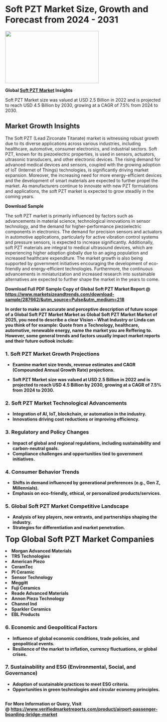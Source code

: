 <H1>Soft PZT Market Size, Growth and Forecast from 2024 - 2031</H1><img class="aligncenter size-medium wp-image-584254" src="https://thirdeyenews.in/wp-content/uploads/2024/09/Global-Market-Research-300x168.jpeg" alt="" width="300" height="168" /><p><strong>Global&nbsp;<a href="https://www.marketsizeandtrends.com/download-sample/287662/&amp;utm_source=Pulse&amp;utm_medium=218">Soft PZT Market</a> Insights</strong></p><p>Soft PZT Market size was valued at USD 2.5 Billion in 2022 and is projected to reach USD 4.5 Billion by 2030, growing at a CAGR of 7.5% from 2024 to 2030.</p><p><h2>Market Growth Insights</h2> <p>The Soft PZT (Lead Zirconate Titanate) market is witnessing robust growth due to its diverse applications across various industries, including healthcare, automotive, consumer electronics, and industrial sectors. Soft PZT, known for its piezoelectric properties, is used in sensors, actuators, ultrasonic transducers, and other electronic devices. The rising demand for advanced medical devices and sensors, coupled with the growing adoption of IoT (Internet of Things) technologies, is significantly driving market expansion. Moreover, the increasing need for more energy-efficient devices and the development of smart materials are expected to further propel the market. As manufacturers continue to innovate with new PZT formulations and applications, the soft PZT market is expected to grow steadily in the coming years.</p> <p><strong>Download Sample</strong></p> <p>The soft PZT market is primarily influenced by factors such as advancements in material science, technological innovations in sensor technology, and the demand for higher-performance piezoelectric components in electronics. The demand for precision sensors and actuators in automotive applications, particularly for active vibration control systems and pressure sensors, is expected to increase significantly. Additionally, soft PZT materials are integral to medical ultrasound devices, which are experiencing higher adoption globally due to an aging population and increased healthcare expenditure. The market growth is also being supported by government initiatives encouraging the development of eco-friendly and energy-efficient technologies. Furthermore, the continuous advancements in miniaturization and increased research into sustainable alternatives are expected to further shape the market in the years to come. <p><strong></p><p><span class=""><strong>Download Full PDF Sample Copy of Global Soft PZT Market Report</strong> @ <a href="https://www.marketsizeandtrends.com/download-sample/287662/&amp;utm_source=Pulse&amp;utm_medium=218" target="_blank">https://www.marketsizeandtrends.com/download-sample/287662/&amp;utm_source=Pulse&amp;utm_medium=218</a></span></p><p>In order to make an accurate and perceptive description of future scope of a Global&nbsp;Soft PZT Market Market as Global&nbsp;Soft PZT Market Market of 2025, you need to describe a clear Vision &ndash; What Industry or Linda can you think of for example: Quote from a Technology, healthcare, automotive, renewable energy, name the market you are Reffering to. However, some general trends and factors usually impact market reports and their future outlook include:</p><h3>1.&nbsp;<strong>Soft PZT Market Growth Projections</strong></h3><ul><li>Examine market size trends, revenue estimates and CAGR (Compounded Annual Growth Rate) projections.</li><li><p>Soft PZT Market size was valued at USD 2.5 Billion in 2022 and is projected to reach USD 4.5 Billion by 2030, growing at a CAGR of 7.5% from 2024 to 2030.</p></li></ul><h3>2.&nbsp;<strong>Soft PZT Market Technological Advancements</strong></h3><ul><li>Integration of AI, IoT, blockchain, or automation in the industry.</li><li>Innovations driving cost reductions or improving efficiency.</li></ul><h3>3.&nbsp;<strong>Regulatory and Policy Changes</strong></h3><ul><li>Impact of global and regional regulations, including sustainability and carbon-neutral goals.</li><li>Compliance challenges and opportunities tied to government initiatives.</li></ul><h3>4.&nbsp;<strong>Consumer Behavior Trends</strong></h3><ul><li>Shifts in demand influenced by generational preferences (e.g., Gen Z, Millennials).</li><li>Emphasis on eco-friendly, ethical, or personalized products/services.</li></ul><h3>5.&nbsp;<strong>Global Soft PZT Market Competitive Landscape</strong></h3><ul><li>Analysis of key players, new entrants, and partnerships shaping the industry.</li><li>Strategies for differentiation and market penetration.</li></ul><p data-pm-slice="1 1 []"><span style="color: inherit; font-family: inherit; font-size: 25px;">Top Global Soft PZT Market Companies</span></p><div class="" data-test-id=""><p><li>Morgan Advanced Materials</li><li> TRS Technologies</li><li> American Piezo</li><li> CeramTec</li><li> PI Ceramic</li><li> Sensor Technology</li><li> Meggitt</li><li> Fuji Ceramics</li><li> Reade Advanced Materials</li><li> Annon Piezo Technology</li><li> Channel Ind</li><li> Sparkler Ceramics</li><li> EBL Products</li></p></div><h3>6.&nbsp;<strong>Economic and Geopolitical Factors</strong></h3><ul><li>Influence of global economic conditions, trade policies, and geopolitical events.</li><li>Resilience of the market to inflation, currency fluctuations, or global crises.</li></ul><h3>7.&nbsp;<strong>Sustainability and ESG (Environmental, Social, and Governance)</strong></h3><ul><li>Adoption of sustainable practices to meet ESG criteria.</li><li>Opportunities in green technologies and circular economy principles.</li></ul><h2><strong style="font-size: 14px;">For More Information or Query, Visit @&nbsp;</strong><a style="background-color: #ffffff; font-size: 14px;" href="https://www.marketsizeandtrends.com/report/soft-pzt-market/" target="_blank">https://www.verifiedmarketreports.com/product/airport-passenger-boarding-bridge-market</a></h2>
